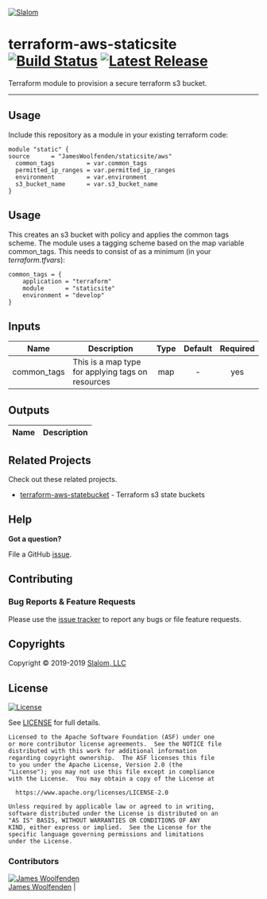 <!-- This file was automatically generated by the `build-harness`. Make all changes to `README.yaml` and run `make readme` to rebuild this file. -->

[![Slalom][logo]](https://slalom.com)

# terraform-aws-staticsite [![Build Status](https://api.travis-ci.com/JamesWoolfenden/terraform-aws-staticsite.svg?branch=master)](https://travis-ci.com/JamesWoolfenden/terraform-aws-staticsite) [![Latest Release](https://img.shields.io/github/release/JamesWoolfenden/terraform-aws-staticsite.svg)](https://github.com/JamesWoolfenden/terraform-aws-staticsite/releases/latest)

Terraform module to provision a secure terraform s3 bucket.

---

## Usage

Include this repository as a module in your existing terraform code:

```hcl
module "static" {
source      = "JamesWoolfenden/staticsite/aws"
  common_tags         = var.common_tags
  permitted_ip_ranges = var.permitted_ip_ranges
  environment         = var.environment
  s3_bucket_name      = var.s3_bucket_name
}
```

## Usage

This creates an s3 bucket with policy and applies the common tags scheme.
The module uses a tagging scheme based on the map variable common_tags.
This needs to consist of as a minimum (in your _terraform.tfvars_):

```HCL
common_tags = {
    application = "terraform"
    module      = "staticsite"
    environment = "develop"
}
```

## Inputs

| Name | Description | Type | Default | Required |
|------|-------------|:----:|:-----:|:-----:|
| common_tags | This is a map type for applying tags on resources | map | - | yes |

## Outputs

| Name | Description |
|------|-------------|

## Related Projects

Check out these related projects.

- [terraform-aws-statebucket](https://github.com/jameswoolfenden/terraform-aws-statebucket) - Terraform s3 state buckets

## Help

**Got a question?**

File a GitHub [issue](https://github.com/JamesWoolfenden/terraform-aws-staticsite/issues).

## Contributing

### Bug Reports & Feature Requests

Please use the [issue tracker](https://github.com/JamesWoolfenden/terraform-aws-staticsite/issues) to report any bugs or file feature requests.

## Copyrights

Copyright © 2019-2019 [Slalom, LLC](https://slalom.com)

## License

[![License](https://img.shields.io/badge/License-Apache%202.0-blue.svg)](https://opensource.org/licenses/Apache-2.0)

See [LICENSE](LICENSE) for full details.

    Licensed to the Apache Software Foundation (ASF) under one
    or more contributor license agreements.  See the NOTICE file
    distributed with this work for additional information
    regarding copyright ownership.  The ASF licenses this file
    to you under the Apache License, Version 2.0 (the
    "License"); you may not use this file except in compliance
    with the License.  You may obtain a copy of the License at

      https://www.apache.org/licenses/LICENSE-2.0

    Unless required by applicable law or agreed to in writing,
    software distributed under the License is distributed on an
    "AS IS" BASIS, WITHOUT WARRANTIES OR CONDITIONS OF ANY
    KIND, either express or implied.  See the License for the
    specific language governing permissions and limitations
    under the License.

### Contributors

  [![James Woolfenden][jameswoolfenden_avatar]][jameswoolfenden_homepage]<br/>[James Woolfenden][jameswoolfenden_homepage] |

  [jameswoolfenden_homepage]: https://github.com/jameswoolfenden
  [jameswoolfenden_avatar]: https://github.com/jameswoolfenden.png?size=150

[logo]: https://gist.githubusercontent.com/JamesWoolfenden/5c457434351e9fe732ca22b78fdd7d5e/raw/15933294ae2b00f5dba6557d2be88f4b4da21201/slalom-logo.png
[website]: https://slalom.com
[github]: https://github.com/jameswoolfenden
[linkedin]: https://www.linkedin.com/company/slalom-consulting/
[twitter]: https://twitter.com/Slalom

[share_twitter]: https://twitter.com/intent/tweet/?text=terraform-aws-staticsite&url=https://github.com/JamesWoolfenden/terraform-aws-staticsite
[share_linkedin]: https://www.linkedin.com/shareArticle?mini=true&title=terraform-aws-staticsite&url=https://github.com/JamesWoolfenden/terraform-aws-staticsite
[share_reddit]: https://reddit.com/submit/?url=https://github.com/JamesWoolfenden/terraform-aws-staticsite
[share_facebook]: https://facebook.com/sharer/sharer.php?u=https://github.com/JamesWoolfenden/terraform-aws-staticsite
[share_email]: mailto:?subject=terraform-aws-staticsite&body=https://github.com/JamesWoolfenden/terraform-aws-staticsite
